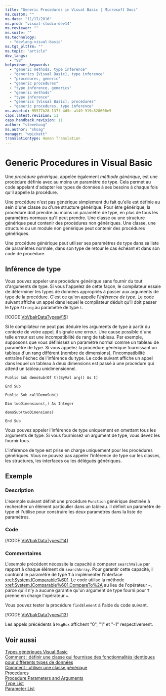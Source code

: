 ```yaml
---
title: "Generic Procedures in Visual Basic | Microsoft Docs"
ms.custom: ""
ms.date: "11/17/2016"
ms.prod: "visual-studio-dev14"
ms.reviewer: ""
ms.suite: ""
ms.technology: 
  - "devlang-visual-basic"
ms.tgt_pltfrm: ""
ms.topic: "article"
dev_langs: 
  - "VB"
helpviewer_keywords: 
  - "generic methods, type inference"
  - "generics [Visual Basic], type inference"
  - "procedures, generic"
  - "generic procedures"
  - "type inference, generics"
  - "generic methods"
  - "type inference"
  - "generics [Visual Basic], procedures"
  - "generic procedures, type inference"
ms.assetid: 95577b28-137f-4d5c-a149-919c828600e5
caps.latest.revision: 11
caps.handback.revision: 11
author: "stevehoag"
ms.author: "shoag"
manager: "wpickett"
translationtype: Human Translation
---
```

# Generic Procedures in Visual Basic
Une *procédure générique*, appelée également *méthode générique*, est une procédure définie avec au moins un paramètre de type.  Cela permet au code appelant d'adapter les types de données à ses besoins à chaque fois qu'il appelle la procédure.  
  
 Une procédure n'est pas générique simplement du fait qu'elle est définie au sein d'une classe ou d'une structure générique.  Pour être générique, la procédure doit prendre au moins un paramètre de type, en plus de tous les paramètres normaux qu'il peut prendre.  Une classe ou une structure générique peut contenir des procédures non génériques. Une classe, une structure ou un module non générique peut contenir des procédures génériques.  
  
 Une procédure générique peut utiliser ses paramètres de type dans sa liste de paramètres normale, dans son type de retour le cas échéant et dans son code de procédure.  
  
## Inférence de type  
 Vous pouvez appeler une procédure générique sans fournir du tout d'arguments de type.  Si vous l'appelez de cette façon, le compilateur essaie de déterminer les types de données appropriés à passer aux arguments de type de la procédure.  C'est ce qu'on appelle l'*inférence de type*.  Le code suivant affiche un appel dans lequel le compilateur déduit qu'il doit passer le type `String` au paramètre de type `t`.  
  
 [!CODE [VbVbalrDataTypes#15](../CodeSnippet/VS_Snippets_VBCSharp/VbVbalrDataTypes#15)]  
  
 Si le compilateur ne peut pas déduire les arguments de type à partir du contexte de votre appel, il signale une erreur.  Une cause possible d'une telle erreur est une incompatibilité de rang de tableau.  Par exemple, supposons que vous définissez un paramètre normal comme un tableau de paramètre de type.  Si vous appelez la procédure générique fournissant un tableau d'un rang différent \(nombre de dimensions\), l'incompatibilité entraîne l'échec de l'inférence du type.  Le code suivant affiche un appel dans lequel un tableau à deux dimensions est passé à une procédure qui attend un tableau unidimensionnel.  
  
 `Public Sub demoSub(Of t)(ByVal arg() As t)`  
  
 `End Sub`  
  
 `Public Sub callDemoSub()`  
  
 `Dim twoDimensions(,) As Integer`  
  
 `demoSub(twoDimensions)`  
  
 `End Sub`  
  
 Vous pouvez appeler l'inférence de type uniquement en omettant tous les arguments de type.  Si vous fournissez un argument de type, vous devez les fournir tous.  
  
 L'inférence de type est prise en charge uniquement pour les procédures génériques.  Vous ne pouvez pas appeler l'inférence de type sur les classes, les structures, les interfaces ou les délégués génériques.  
  
## Exemple  
  
### Description  
 L'exemple suivant définit une procédure `Function` générique destinée à rechercher un élément particulier dans un tableau.  Il définit un paramètre de type et l'utilise pour construire les deux paramètres dans la liste de paramètres.  
  
### Code  
 [!CODE [VbVbalrDataTypes#14](../CodeSnippet/VS_Snippets_VBCSharp/VbVbalrDataTypes#14)]  
  
### Commentaires  
 L'exemple précédent nécessite la capacité à comparer `searchValue` par rapport à chaque élément de `searchArray`.  Pour garantir cette capacité, il contraint le paramètre de type `T` à implémenter l'interface <xref:System.IComparable%601>.  Le code utilise la méthode <xref:System.IComparable%601.CompareTo%2A> au lieu de l'opérateur `=`, parce qu'il n'y a aucune garantie qu'un argument de type fourni pour `T` prenne en charge l'opérateur `=`.  
  
 Vous pouvez tester la procédure `findElement` à l'aide du code suivant.  
  
 [!CODE [VbVbalrDataTypes#13](../CodeSnippet/VS_Snippets_VBCSharp/VbVbalrDataTypes#13)]  
  
 Les appels précédents à `MsgBox` affichent "0", "1" et "\-1" respectivement.  
  
## Voir aussi  
 [Types génériques Visual Basic](../../../../visual-basic/programming-guide/language-features/data-types/generic-types.md)   
 [Comment : définir une classe qui fournisse des fonctionnalités identiques pour différents types de données](../../../../visual-basic/programming-guide/language-features/data-types/how-to-define-a-class-that-can-provide-identical-functionality.md)   
 [Comment : utiliser une classe générique](../../../../visual-basic/programming-guide/language-features/data-types/how-to-use-a-generic-class.md)   
 [Procedures](../../../../visual-basic/programming-guide/language-features/procedures/index.md)   
 [Procedure Parameters and Arguments](../../../../visual-basic/programming-guide/language-features/procedures/procedure-parameters-and-arguments.md)   
 [Type List](../../../../visual-basic/language-reference/statements/type-list.md)   
 [Parameter List](../../../../visual-basic/language-reference/statements/parameter-list.md)